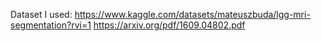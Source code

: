 Dataset I used: 
https://www.kaggle.com/datasets/mateuszbuda/lgg-mri-segmentation?rvi=1
https://arxiv.org/pdf/1609.04802.pdf